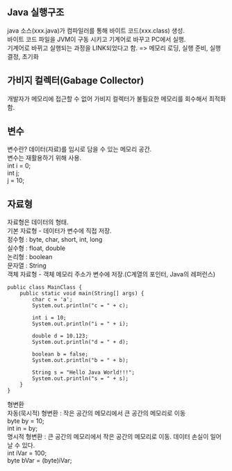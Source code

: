 ## Java 실행구조
java 소스(xxx.java)가 컴파일러를 통해 바이트 코드(xxx.class) 생성.  
바이트 코드 파일을 JVM이 구동 시키고 기계어로 바꾸고 PC에서 실행.  
기계어로 바뀌고 실행되는 과정을 LINK되었다고 함. => 메모리 로딩, 실행 준비, 실행 결정, 초기화  
## 가비지 컬렉터(Gabage Collector)
개발자가 메모리에 접근할 수 없어 가비지 컬렉터가 불필요한 메모리를 회수해서 최적화함.
## 변수
변수란? 데이터(자료)를 임시로 담을 수 있는 메모리 공간.  
변수는 재활용하기 위해 사용.  
    int i = 0;  
    int j;  
    j = 10;  
## 자료형
자료형은 데이터의 형태.  
기본 자료형 - 데이터가 변수에 직접 저장.  
    정수형 : byte, char, short, int, long  
    실수형 : float, double  
    논리형 : boolean  
    문자열 : String  
객체 자료형 - 객체 메모리 주소가 변수에 저장.(C계열의 포인터, Java의 레퍼런스)  
```{.java}
public class MainClass {
	public static void main(String[] args) {	
		char c = 'a';
		System.out.println("c = " + c);
		
		int i = 10;
		System.out.println("i = " + i);
		
		double d = 10.123;
		System.out.println("d = " + d);
		
		boolean b = false;
		System.out.println("b = " + b);
		
		String s = "Hello Java World!!!";
		System.out.println("s = " + s);		
	}
}
```
형변환  
자동(묵시적) 형변환 : 작은 공간의 메모리에서 큰 공간의 메모리로 이동  
    byte by = 10;  
    int in = by;  
명시적 형변환 : 큰 공간의 메모리에서 작은 공간의 메모리로 이동. 데이터 손실이 일어날 수 있다.  
    int iVar = 100;  
    byte bVar = (byte)iVar;
